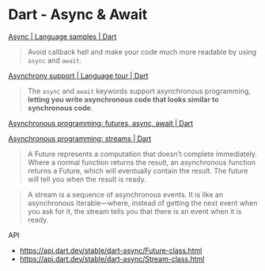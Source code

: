<!-- #dart-async -->
# Dart - Async & Await

[Async | Language samples | Dart](https://dart.dev/samples#async)

> Avoid callback hell and make your code much more readable by using `async` and `await`.

[Asynchrony support | Language tour | Dart](https://dart.dev/guides/language/language-tour#asynchrony-support)

> The `async` and `await` keywords support asynchronous programming, **letting you write asynchronous code that looks similar to synchronous code**.

[Asynchronous programming: futures, async, await | Dart](https://dart.dev/codelabs/async-await)

[Asynchronous programming: streams | Dart](https://dart.dev/tutorials/language/streams)

> A Future represents a computation that doesn’t complete immediately. Where a normal function returns the result, an asynchronous function returns a Future, which will eventually contain the result. The future will tell you when the result is ready.

> A stream is a sequence of asynchronous events. It is like an asynchronous Iterable—where, instead of getting the next event when you ask for it, the stream tells you that there is an event when it is ready.

API

- <https://api.dart.dev/stable/dart-async/Future-class.html>
- <https://api.dart.dev/stable/dart-async/Stream-class.html>
